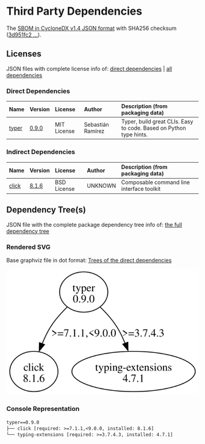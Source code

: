 # Third Party Dependencies

<!--[[[fill sbom_sha256()]]]-->
The [SBOM in CycloneDX v1.4 JSON format](https://git.sr.ht/~sthagen/sixties/blob/default/sbom/cdx.json) with SHA256 checksum ([3d951fc2 ...](https://git.sr.ht/~sthagen/sixties/blob/default/sbom/cdx.json.sha256 "sha256:3d951fc22099ba403aac897ed80f92d21da03d26b5aa2e1293c825444e71a236")).
<!--[[[end]]] (checksum: a6216b3ff81ebc9c9e41c6b1a469968e)-->
## Licenses 

JSON files with complete license info of: [direct dependencies](direct-dependency-licenses.json) | [all dependencies](all-dependency-licenses.json)

### Direct Dependencies

<!--[[[fill direct_dependencies_table()]]]-->
| Name                                       | Version                                        | License     | Author            | Description (from packaging data)                                  |
|:-------------------------------------------|:-----------------------------------------------|:------------|:------------------|:-------------------------------------------------------------------|
| [typer](https://github.com/tiangolo/typer) | [0.9.0](https://pypi.org/project/typer/0.9.0/) | MIT License | Sebastián Ramírez | Typer, build great CLIs. Easy to code. Based on Python type hints. |
<!--[[[end]]] (checksum: 80e791c1fdef7665f4104495541de7b1)-->

### Indirect Dependencies

<!--[[[fill indirect_dependencies_table()]]]-->
| Name                                          | Version                                        | License     | Author  | Description (from packaging data)         |
|:----------------------------------------------|:-----------------------------------------------|:------------|:--------|:------------------------------------------|
| [click](https://palletsprojects.com/p/click/) | [8.1.6](https://pypi.org/project/click/8.1.6/) | BSD License | UNKNOWN | Composable command line interface toolkit |
<!--[[[end]]] (checksum: ec405dc73a3ccb02ae4ac4f6b5c7739e)-->

## Dependency Tree(s)

JSON file with the complete package dependency tree info of: [the full dependency tree](package-dependency-tree.json)

### Rendered SVG

Base graphviz file in dot format: [Trees of the direct dependencies](package-dependency-tree.dot.txt)

<img src="./package-dependency-tree.svg" alt="Trees of the direct dependencies" title="Trees of the direct dependencies"/>

### Console Representation

<!--[[[fill dependency_tree_console_text()]]]-->
````console
typer==0.9.0
├── click [required: >=7.1.1,<9.0.0, installed: 8.1.6]
└── typing-extensions [required: >=3.7.4.3, installed: 4.7.1]
````
<!--[[[end]]] (checksum: 87d0a3766895ebb1ed68148dc5374ad1)-->
